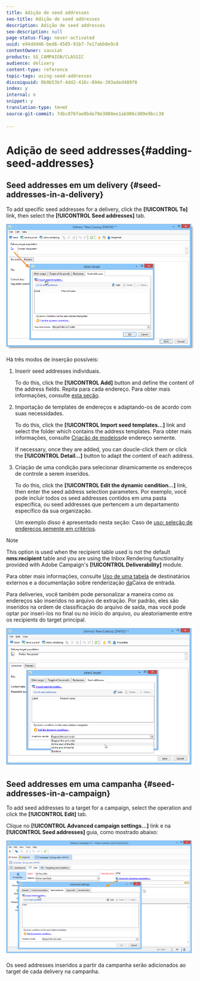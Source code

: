 ```yaml
---
title: Adição de seed addresses
seo-title: Adição de seed addresses
description: Adição de seed addresses
seo-description: null
page-status-flag: never-activated
uuid: e94ddd46-bed6-4505-91b7-7e17abb0e9c8
contentOwner: sauviat
products: SG_CAMPAIGN/CLASSIC
audience: delivery
content-type: reference
topic-tags: using-seed-addresses
discoiquuid: 0b9b53bf-4dd2-416c-894e-393aded489f8
index: y
internal: n
snippet: y
translation-type: tm+mt
source-git-commit: 7dbc876fae0bde78e3088ee1ab986cd09e9bcc38

---
```



# Adição de seed addresses{#adding-seed-addresses}

## Seed addresses em um delivery {#seed-addresses-in-a-delivery}

To add specific seed addresses for a delivery, click the **[!UICONTROL To]** link, then select the **[!UICONTROL Seed addresses]** tab.

![](assets/s_ncs_user_edit_del_addresses_tab.png)

Há três modos de inserção possíveis:

1. Inserir seed addresses individuais.

   To do this, click the **[!UICONTROL Add]** button and define the content of the address fields. Repita para cada endereço. Para obter mais informações, consulte [esta seção](../../message-center/using/managing-seed-addresses-in-transactional-messages.md#creating-a-seed-address).

1. Importação de templates de endereços e adaptando-os de acordo com suas necessidades.

   To do this, click the **[!UICONTROL Import seed templates...]** link and select the folder which contains the address templates. Para obter mais informações, consulte [Criação de modelos](../../delivery/using/creating-seed-addresses.md#creating-seed-address-templates)de endereço semente.

   If necessary, once they are added, you can doucle-click them or click the **[!UICONTROL Detail...]** button to adapt the content of each address.

1. Criação de uma condição para selecionar dinamicamente os endereços de controle a serem inseridos.

   To do this, click the **[!UICONTROL Edit the dynamic condition...]** link, then enter the seed address selection parameters. Por exemplo, você pode incluir todos os seed addresses contidos em uma pasta específica, ou seed addresses que pertencem a um departamento específico da sua organização.

   Um exemplo disso é apresentado nesta seção: Caso de [uso: seleção de endereços semente em critérios](../../delivery/using/use-case--selecting-seed-addresses-on-criteria.md).

>[!NOTE]
>
>This option is used when the recipient table used is not the default **nms:recipient** table and you are using the Inbox Rendering functionality provided with Adobe Campaign&#39;s **[!UICONTROL Deliverability]** module.
>
>Para obter mais informações, consulte [Uso de uma tabela](../../delivery/using/using-an-external-recipient-table.md) de destinatários externos e a documentação sobre renderização [da](../../delivery/using/inbox-rendering.md)Caixa de entrada.

Para deliveries, você também pode personalizar a maneira como os endereços são inseridos no arquivo de extração. Por padrão, eles são inseridos na ordem de classificação do arquivo de saída, mas você pode optar por inseri-los no final ou no início do arquivo, ou aleatoriamente entre os recipients do target principal.

![](assets/s_ncs_user_edit_del_addresses_sort.png)

## Seed addresses em uma campanha {#seed-addresses-in-a-campaign}

To add seed addresses to a target for a campaign, select the operation and click the **[!UICONTROL Edit]** tab.

Clique no **[!UICONTROL Advanced campaign settings...]** link e na **[!UICONTROL Seed addresses]** guia, como mostrado abaixo:

![](assets/s_ncs_user_edit_op_addresses_tab.png)

Os seed addresses inseridos a partir da campanha serão adicionados ao target de cada delivery na campanha.
